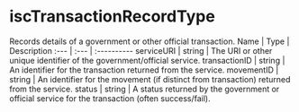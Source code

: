 # iscTransactionRecordType
Records details of a government or other official transaction.
Name | Type | Description
:--- | :--- | :----------
serviceURI | string | The URI or other unique identifier of the government/official service.
transactionID | string | An identifier for the transaction returned from the service.
movementID | string | An identifier for the movement (if distinct from transaction) returned from the service.
status | string | A status returned by the government or official service for the transaction (often success/fail).